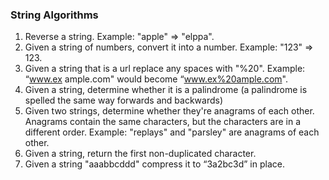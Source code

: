 ### String Algorithms

1. Reverse a string. Example: "apple" => "elppa".
1. Given a string of numbers, convert it into a number. Example: "123" => 123.
1. Given a string that is a url replace any spaces with "%20". Example: “www.ex ample.com" would become “www.ex%20ample.com".
1. Given a string, determine whether it is a palindrome (a palindrome is spelled the same way forwards and backwards)
1. Given two strings, determine whether they're anagrams of each other. Anagrams contain the same characters, but the characters are in a different order. Example: "replays" and "parsley" are anagrams of each other.
1. Given a string, return the first non-duplicated character.
1. Given a string "aaabbcddd" compress it to “3a2bc3d” in place. 
